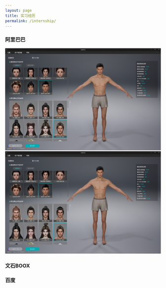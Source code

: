 ```yaml
---
layout: page
title: 实习经历
permalink: /internship/
---
```


### 阿里巴巴

![nova](images/image-21.png)
![nova](images/image-21.png)
### 文石BOOX




### 百度
